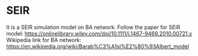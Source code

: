 # SEIR

It is a SEIR simulation model on BA network.
Follow the paper for SEIR model:  https://onlinelibrary.wiley.com/doi/10.1111/j.1467-9469.2010.00721.x
Wikipedia link for BA network: https://en.wikipedia.org/wiki/Barab%C3%A1si%E2%80%93Albert_model
